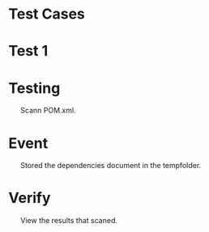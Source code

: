 <h1>Test Cases</h1>
<h1>Test 1</h1>
<h1>Testing</h1><ul>Scann POM.xml.</ul>
<h1>Event</h1><ul>Stored the dependencies document in the tempfolder.</ul>
<h1>Verify</h1><ul>View the results that scaned.</ul>




